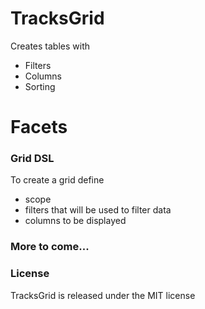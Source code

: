 # TracksGrid

Creates tables with 

* Filters
* Columns
* Sorting
# Facets


### Grid DSL

To create a grid define

* scope 
* filters that will be used to filter data
* columns to be displayed

### More to come...


### License

TracksGrid is released under the MIT license
